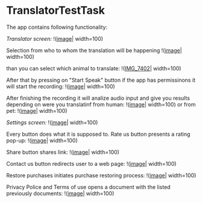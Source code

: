 # TranslatorTestTask

The app contains following functionality:

*Translator screen:*
!([image](https://github.com/user-attachments/assets/c437f736-c13a-40c8-b48d-55372ed2520b)| width=100)

Selection from who to whom the translation will be happening
!([image](https://github.com/user-attachments/assets/17a34006-3e7b-42a9-bbd1-57768902ba01)| width=100)

than you can select which animal to translate:
!([IMG_7402](https://github.com/user-attachments/assets/2e1b7e7e-58a1-4850-bc3a-c355bf66b543)| width=100)

After that by pressing on "Start Speak" button if the app has permissinons it will start the recording:
!([image](https://github.com/user-attachments/assets/0668eef1-4de6-4ea7-8e2e-30a39265b32e)| width=100)

After finishing the recording it will analize audio input and give you results depending on were you translatinf from human:
!([image](https://github.com/user-attachments/assets/a4791927-3c55-4909-a255-a2097aa58fa9)| width=100)
or from pet:
!([image](https://github.com/user-attachments/assets/92287587-0116-4fb5-a03d-a1d38127c293)| width=100)


*Settings screen:*
!([image](https://github.com/user-attachments/assets/c67ef7ef-47b6-4feb-adda-ab4240fd1d0d)| width=100)

Every button does what it is supposed to.
Rate us button presents a rating pop-up:
!([image](https://github.com/user-attachments/assets/c8fe5690-ea4b-48f6-82e2-37ef68c92d40)| width=100)

Share button shares link:
!([image](https://github.com/user-attachments/assets/90df11c4-5e4e-4f57-8f0d-07badce1e4dd)| width=100)

Contact us button redirects user to a web page:
!([image](https://github.com/user-attachments/assets/c6d05b6b-ad04-45c0-b8af-80b072cea7ee)| width=100)

Restore purchases initiates purchase restoring process:
!([image](https://github.com/user-attachments/assets/de6113ef-a05f-4174-b489-35afa6e62607)| width=100)

Privacy Police and Terms of use opens a document with the listed previously documents:
!([image](https://github.com/user-attachments/assets/470941ff-bc72-442f-a31f-d2ec73133994)| width=100)







